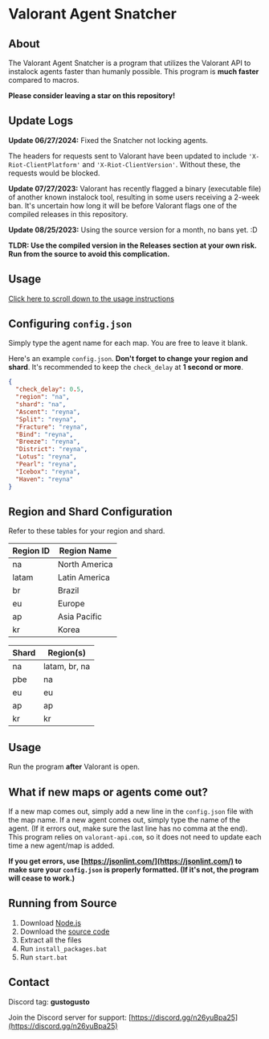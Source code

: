 # Valorant Agent Snatcher

## About
The Valorant Agent Snatcher is a program that utilizes the Valorant API to instalock agents faster than humanly possible. This program is **much faster** compared to macros.

**Please consider leaving a star on this repository!**


## Update Logs
**Update 06/27/2024:** Fixed the Snatcher not locking agents.

The headers for requests sent to Valorant have been updated to include `'X-Riot-ClientPlatform'` and `'X-Riot-ClientVersion'`. Without these, the requests would be blocked.

**Update 07/27/2023:** Valorant has recently flagged a binary (executable file) of another known instalock tool, resulting in some users receiving a 2-week ban. It's uncertain how long it will be before Valorant flags one of the compiled releases in this repository.

**Update 08/25/2023:** Using the source version for a month, no bans yet. :D

**TLDR: Use the compiled version in the Releases section at your own risk. Run from the source to avoid this complication.**

## Usage
<a href="#usage-instructions">Click here to scroll down to the usage instructions</a>

## Configuring `config.json`
Simply type the agent name for each map. You are free to leave it blank.

Here's an example `config.json`. **Don't forget to change your region and shard**. It's recommended to keep the `check_delay` at **1 second or more**.

```json
{
  "check_delay": 0.5,
  "region": "na",
  "shard": "na",
  "Ascent": "reyna",
  "Split": "reyna",
  "Fracture": "reyna",
  "Bind": "reyna",
  "Breeze": "reyna",
  "District": "reyna",
  "Lotus": "reyna",
  "Pearl": "reyna",
  "Icebox": "reyna",
  "Haven": "reyna"
}
```

## Region and Shard Configuration
Refer to these tables for your region and shard.

| Region ID | Region Name      |
| --------- | ---------------- |
| na        | North America    |
| latam     | Latin America    |
| br        | Brazil           |
| eu        | Europe           |
| ap        | Asia Pacific     |
| kr        | Korea            |

| Shard | Region(s)      |
| ----- | -------------- |
| na    | latam, br, na  |
| pbe   | na             |
| eu    | eu             |
| ap    | ap             |
| kr    | kr             |

<a id="usage-instructions"></a>
## Usage
Run the program **after** Valorant is open.

## What if new maps or agents come out?
If a new map comes out, simply add a new line in the `config.json` file with the map name. If a new agent comes out, simply type the name of the agent. (If it errors out, make sure the last line has no comma at the end). This program relies on `valorant-api.com`, so it does not need to update each time a new agent/map is added.

**If you get errors, use [https://jsonlint.com/](https://jsonlint.com/) to make sure your `config.json` is properly formatted. (If it's not, the program will cease to work.)**

## Running from Source
1. Download [Node.js](https://nodejs.org/en)
2. Download the [source code](https://github.com/copreus/valorant-agent-snatcher/archive/refs/heads/main.zip)
3. Extract all the files
4. Run `install_packages.bat`
5. Run `start.bat`

## Contact
Discord tag: **gustogusto**

Join the Discord server for support: [https://discord.gg/n26yuBpa25](https://discord.gg/n26yuBpa25)
